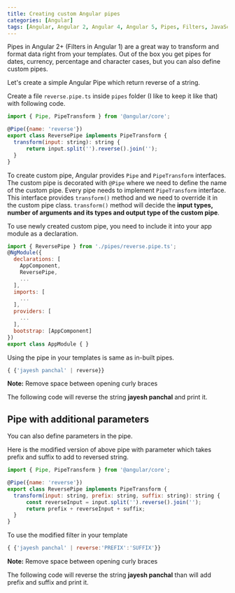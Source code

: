 ```yaml
---
title: Creating custom Angular pipes
categories: [Angular]
tags: [Angular, Angular 2, Angular 4, Angular 5, Pipes, Filters, JavaScript, TypeScript]
---
```


Pipes in Angular 2+ (Filters in Angular 1) are a great way to transform and format data right from your templates. Out of the box you get pipes for dates, currency, percentage and character cases, but you can also define custom pipes.

Let's create a simple Angular Pipe which return reverse of a string.

Create a file ```reverse.pipe.ts``` inside ```pipes``` folder (I like to keep it like that) with following code.

```javascript
import { Pipe, PipeTransform } from '@angular/core';

@Pipe({name: 'reverse'})
export class ReversePipe implements PipeTransform {
  transform(input: string): string {
      return input.split('').reverse().join('');
  }
}
```

To create custom pipe, Angular provides ```Pipe``` and ```PipeTransform``` interfaces. The custom pipe is decorated  with ```@Pipe``` where we need to define the name of the custom pipe. Every pipe needs to implement ```PipeTransform``` interface. This interface provides ```transform()``` method and we need to override it in the custom pipe class. ```transform()``` method will decide the **input types, number of arguments and its types and output type of the custom pipe**.

To use newly created custom pipe, you need to include it into your app module as a declaration.

```javascript
import { ReversePipe } from './pipes/reverse.pipe.ts';
@NgModule({
  declarations: [
    AppComponent,
    ReversePipe,
    ...
  ],
  imports: [
    ...
  ],
  providers: [
    ...
  ],
  bootstrap: [AppComponent]
})
export class AppModule { }
```

Using the pipe in your templates is same as in-built pipes.

```javascript
{ {'jayesh panchal' | reverse}}
```

**Note:** Remove space between opening curly braces

The following code will reverse the string **jayesh panchal** and print it.

## Pipe with additional parameters

You can also define parameters in the pipe.

Here is the modified version of above pipe with parameter which takes prefix and suffix to add to reversed string.

```javascript
import { Pipe, PipeTransform } from '@angular/core';

@Pipe({name: 'reverse'})
export class ReversePipe implements PipeTransform {
  transform(input: string, prefix: string, suffix: string): string {
      const reverseInput = input.split('').reverse().join('');
      return prefix + reverseInput + suffix;
  }
}
```

To use the modified filter in your template

```javascript
{ {'jayesh panchal' | reverse:'PREFIX':'SUFFIX'}}
```

**Note:** Remove space between opening curly braces

The following code will reverse the string **jayesh panchal** than will add prefix and suffix and print it.
